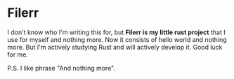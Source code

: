 # Filerr
I don't know who I'm writing this for, but **Filerr is my little rust project** that I use for myself and nothing more. Now it consists of hello world and nothing more. But I'm actively studying Rust and will actively develop it. 
Good luck for me.

P.S. I like phrase "And nothing more".